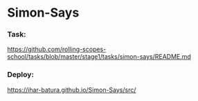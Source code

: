 # Simon-Says

### Task:

https://github.com/rolling-scopes-school/tasks/blob/master/stage1/tasks/simon-says/README.md

### Deploy:

https://ihar-batura.github.io/Simon-Says/src/
